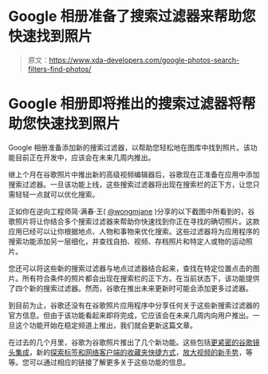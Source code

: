 # Google 相册准备了搜索过滤器来帮助您快速找到照片

> 原文：<https://www.xda-developers.com/google-photos-search-filters-find-photos/>

# Google 相册即将推出的搜索过滤器将帮助您快速找到照片

Google 相册准备添加新的搜索过滤器，以帮助您轻松地在图库中找到照片。该功能目前正在开发中，应该会在未来几周内推出。

继上个月在谷歌照片中推出新的高级视频编辑器后，谷歌现在正准备在应用中添加搜索过滤器。一旦该功能上线，这些搜索过滤器将出现在搜索栏的正下方，让您只需轻轻一点就可以优化搜索。

正如你在逆向工程师简·满春·王( [@wongmjane](https://twitter.com/wongmjane) )分享的以下截图中所看到的，谷歌照片将让你结合多个搜索过滤器来帮助你快速找到你正在寻找的确切照片。这款应用已经可以让你根据地点、人物和事物来优化搜索。这些过滤器将为应用程序的搜索功能添加另一层细化，并查找自拍、视频、存档照片和特定人或物的运动照片。

您还可以将这些新的搜索过滤器与地点过滤器结合起来，查找在特定位置点击的图片。所有符合条件的照片都会出现在搜索栏的正下方。在当前状态下，该功能提供了四个新的搜索过滤器。然而，谷歌在推出未来更新时可能会添加更多过滤器。

到目前为止，谷歌还没有在谷歌照片应用程序中分享任何关于这些新搜索过滤器的官方信息。但由于该功能看起来即将完成，它应该会在未来几周内向用户推出。一旦这个功能开始在稳定频道上推出，我们就会更新这篇文章。

在过去的几个月里，谷歌为谷歌照片推出了几个新功能。这些包括[更紧密的谷歌镜头集成](https://www.xda-developers.com/google-photos-deeper-google-lens-integration/)，新的[探索标签和网络客户端的收藏夹快捷方式](https://www.xda-developers.com/google-photos-web-explore-favorites/)，[放大视频的新手势](https://www.xda-developers.com/google-photos-gestures-zoom-videos/)，等等。您可以通过相应的链接了解更多关于这些功能的信息。
